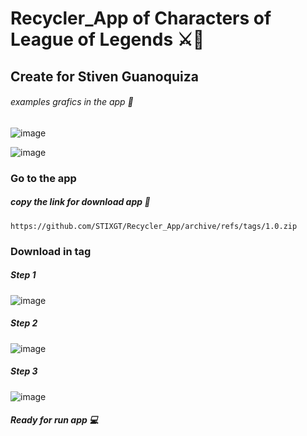 # Recycler_App of Characters of League of Legends ⚔🏹

## Create for Stiven Guanoquiza 

###### examples grafics in the app 📌




![image](https://user-images.githubusercontent.com/84167751/203207639-f38d0e3e-9be9-4eb0-8f70-81d330c0ebdc.png)




![image](https://user-images.githubusercontent.com/84167751/203207258-6c48143f-74ba-4533-b724-6e73e58a7e30.png)





### Go to the app

##### copy the link for download app 📲
```
https://github.com/STIXGT/Recycler_App/archive/refs/tags/1.0.zip
```

### Download in tag

##### Step 1

![image](https://user-images.githubusercontent.com/84167751/203208153-df73970a-25b0-449a-8ced-1d346aeb1e73.png)




##### Step 2
![image](https://user-images.githubusercontent.com/84167751/203208175-2c41bca2-32a9-4217-849c-8fe4511cfc6a.png)



##### Step 3
![image](https://user-images.githubusercontent.com/84167751/203208201-2948a21b-062b-4b00-b370-be43b2888bbe.png)


##### Ready for run app 💻
